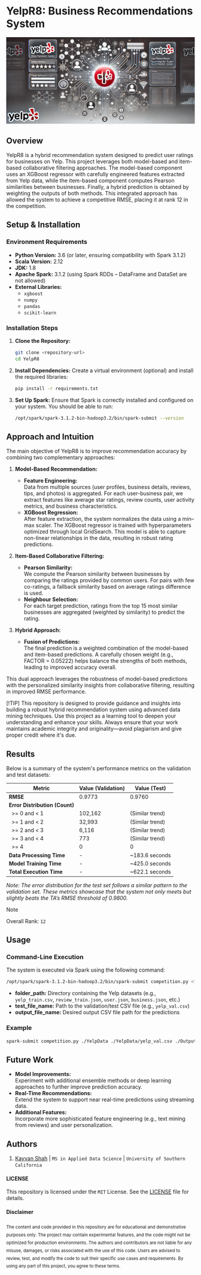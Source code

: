 # YelpR8: Business Recommendations System

![Yelp Review Project Banner](./competition/docs/banner.png)


## Overview
YelpR8 is a hybrid recommendation system designed to predict user ratings for businesses on Yelp. This project leverages both model-based and item-based collaborative filtering approaches. The model-based component uses an XGBoost regressor with carefully engineered features extracted from Yelp data, while the item-based component computes Pearson similarities between businesses. Finally, a hybrid prediction is obtained by weighting the outputs of both methods. This integrated approach has allowed the system to achieve a competitive RMSE, placing it at rank 12 in the competition.

## Setup & Installation

### Environment Requirements
- **Python Version:** 3.6 (or later, ensuring compatibility with Spark 3.1.2)
- **Scala Version:** 2.12
- **JDK:** 1.8
- **Apache Spark:** 3.1.2 (using Spark RDDs – DataFrame and DataSet are not allowed)
- **External Libraries:**  
  - `xgboost`  
  - `numpy`  
  - `pandas`  
  - `scikit-learn`

### Installation Steps
1. **Clone the Repository:**
   ```sh
   git clone <repository-url>
   cd YelpR8
   ```
2. **Install Dependencies:**
   Create a virtual environment (optional) and install the required libraries:
   ```sh
   pip install -r requirements.txt
   ```
3. **Set Up Spark:**
   Ensure that Spark is correctly installed and configured on your system. You should be able to run:
   ```sh
   /opt/spark/spark-3.1.2-bin-hadoop3.2/bin/spark-submit --version
   ```

## Approach and Intuition

The main objective of YelpR8 is to improve recommendation accuracy by combining two complementary approaches:

1. **Model-Based Recommendation:**
   - **Feature Engineering:**  
     Data from multiple sources (user profiles, business details, reviews, tips, and photos) is aggregated. For each user-business pair, we extract features like average star ratings, review counts, user activity metrics, and business characteristics.
   - **XGBoost Regression:**  
     After feature extraction, the system normalizes the data using a min–max scaler. The XGBoost regressor is trained with hyperparameters optimized through local GridSearch. This model is able to capture non-linear relationships in the data, resulting in robust rating predictions.

2. **Item-Based Collaborative Filtering:**
   - **Pearson Similarity:**  
     We compute the Pearson similarity between businesses by comparing the ratings provided by common users. For pairs with few co-ratings, a fallback similarity based on average ratings difference is used.
   - **Neighbour Selection:**  
     For each target prediction, ratings from the top 15 most similar businesses are aggregated (weighted by similarity) to predict the rating.
  
3. **Hybrid Approach:**
   - **Fusion of Predictions:**  
     The final prediction is a weighted combination of the model-based and item-based predictions. A carefully chosen weight (e.g., FACTOR = 0.05222) helps balance the strengths of both methods, leading to improved accuracy overall.

This dual approach leverages the robustness of model-based predictions with the personalized similarity insights from collaborative filtering, resulting in improved RMSE performance.

[!TIP]
This repository is designed to provide guidance and insights into building a robust hybrid recommendation system using advanced data mining techniques. Use this project as a learning tool to deepen your understanding and enhance your skills. Always ensure that your work maintains academic integrity and originality—avoid plagiarism and give proper credit where it's due.

## Results

Below is a summary of the system's performance metrics on the validation and test datasets:

| Metric                          | Value (Validation) | Value (Test)    |
|---------------------------------|--------------------|-----------------|
| **RMSE**                      | 0.9773             | 0.9760          |
| **Error Distribution (Count)**|                    |                 |
| &nbsp;&nbsp;>= 0 and < 1        | 102,162            | (Similar trend) |
| &nbsp;&nbsp;>= 1 and < 2        | 32,993             | (Similar trend) |
| &nbsp;&nbsp;>= 2 and < 3        | 6,116              | (Similar trend) |
| &nbsp;&nbsp;>= 3 and < 4        | 773                | (Similar trend) |
| &nbsp;&nbsp;>= 4              | 0                  | 0               |
| **Data Processing Time**        | -                  | ~183.6 seconds  |
| **Model Training Time**         | -                  | ~425.0 seconds  |
| **Total Execution Time**        | -                  | ~622.1 seconds  |

*Note: The error distribution for the test set follows a similar pattern to the validation set. These metrics showcase that the system not only meets but slightly beats the TA’s RMSE threshold of 0.9800.*

> [!NOTE]
> Overall Rank: `12`

## Usage
### Command-Line Execution
The system is executed via Spark using the following command:
```sh
/opt/spark/spark-3.1.2-bin-hadoop3.2/bin/spark-submit competition.py <folder_path> <test_file_name> <output_file_name>
```
- **folder_path:** Directory containing the Yelp datasets (e.g., `yelp_train.csv`, `review_train.json`, `user.json`, `business.json`, etc.)
- **test_file_name:** Path to the validation/test CSV file (e.g., `yelp_val.csv`)
- **output_file_name:** Desired output CSV file path for the predictions

### Example
```sh
spark-submit competition.py ./YelpData ./YelpData/yelp_val.csv ./Output/predictions.csv
```

## Future Work

- **Model Improvements:**  
  Experiment with additional ensemble methods or deep learning approaches to further improve prediction accuracy.
- **Real-Time Recommendations:**  
  Extend the system to support near real-time predictions using streaming data.
- **Additional Features:**  
  Incorporate more sophisticated feature engineering (e.g., text mining from reviews) and user personalization.

## Authors
1. [Kayvan Shah](https://github.com/KayvanShah1) | `MS in Applied Data Science` | `University of Southern California`

#### LICENSE
This repository is licensed under the `MIT` License. See the [LICENSE](LICENSE) file for details.

#### Disclaimer

<sub>
The content and code provided in this repository are for educational and demonstrative purposes only. The project may contain experimental features, and the code might not be optimized for production environments. The authors and contributors are not liable for any misuse, damages, or risks associated with the use of this code. Users are advised to review, test, and modify the code to suit their specific use cases and requirements. By using any part of this project, you agree to these terms.
</sub>